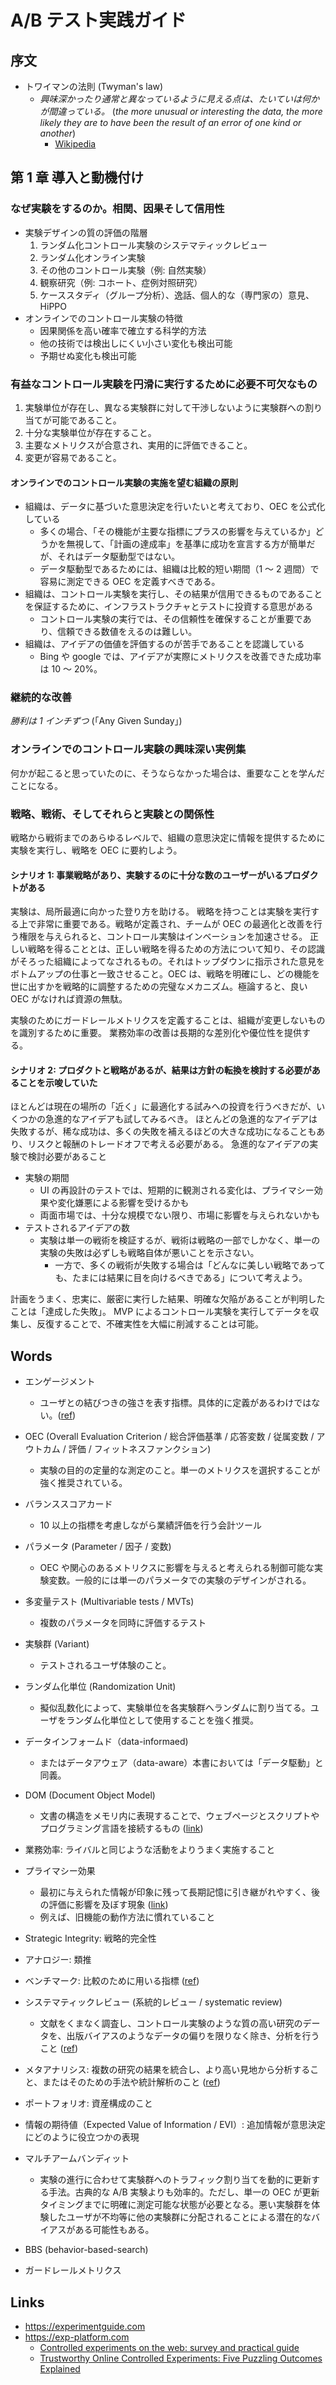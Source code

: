 # A/B テスト実践ガイド

## 序文
- トワイマンの法則 (Twyman's law)
    - *興味深かったり通常と異なっているように見える点は、たいていは何かが間違っている。* (*the more unusual or interesting the data, the more likely they are to have been the result of an error of one kind or another*)
        - [Wikipedia](https://en.wikipedia.org/wiki/Twyman%27s_law)

## 第 1 章 導入と動機付け

### なぜ実験をするのか。相関、因果そして信用性
- 実験デザインの質の評価の階層
    1. ランダム化コントロール実験のシステマティックレビュー
    1. ランダム化オンライン実験
    1. その他のコントロール実験（例: 自然実験）
    1. 観察研究（例: コホート、症例対照研究）
    1. ケーススタディ（グループ分析）、逸話、個人的な（専門家の）意見、HiPPO
- オンラインでのコントロール実験の特徴
    - 因果関係を高い確率で確立する科学的方法
    - 他の技術では検出しにくい小さい変化も検出可能
    - 予期せぬ変化も検出可能

### 有益なコントロール実験を円滑に実行するために必要不可欠なもの
1. 実験単位が存在し、異なる実験群に対して干渉しないように実験群への割り当てが可能であること。
1. 十分な実験単位が存在すること。
1. 主要なメトリクスが合意され、実用的に評価できること。
1. 変更が容易であること。

#### オンラインでのコントロール実験の実施を望む組織の原則
- 組織は、データに基づいた意思決定を行いたいと考えており、OEC を公式化している
    - 多くの場合、「その機能が主要な指標にプラスの影響を与えているか」どうかを無視して、「計画の達成率」を基準に成功を宣言する方が簡単だが、それはデータ駆動型ではない。
    - データ駆動型であるためには、組織は比較的短い期間（1 〜 2 週間）で容易に測定できる OEC を定義すべきである。
- 組織は、コントロール実験を実行し、その結果が信用できるものであることを保証するために、インフラストラクチャとテストに投資する意思がある
    - コントロール実験の実行では、その信頼性を確保することが重要であり、信頼できる数値をえるのは難しい。
- 組織は、アイデアの価値を評価するのが苦手であることを認識している
    - Bing や google では、アイデアが実際にメトリクスを改善できた成功率は 10 〜 20%。

### 継続的な改善
*勝利は 1 インチずつ* (「Any Given Sunday」)

### オンラインでのコントロール実験の興味深い実例集
何かが起こると思っていたのに、そうならなかった場合は、重要なことを学んだことになる。

### 戦略、戦術、そしてそれらと実験との関係性
戦略から戦術までのあらゆるレベルで、組織の意思決定に情報を提供するために実験を実行し、戦略を OEC に要約しよう。

#### シナリオ 1: 事業戦略があり、実験するのに十分な数のユーザーがいるプロダクトがある
実験は、局所最適に向かった登り方を助ける。
戦略を持つことは実験を実行する上で非常に重要である。戦略が定義され、チームが OEC の最適化と改善を行う権限を与えられると、コントロール実験はインベーションを加速させる。
正しい戦略を得ることとは、正しい戦略を得るための方法について知り、その認識がそろった組織によってなされるもの。それはトップダウンに指示された意見をボトムアップの仕事と一致させること。OEC は、戦略を明確にし、どの機能を世に出すかを戦略的に調整するための完璧なメカニズム。極論すると、良い OEC がなければ資源の無駄。

実験のためにガードレールメトリクスを定義することは、組織が変更しないものを識別するために重要。
業務効率の改善は長期的な差別化や優位性を提供する。

#### シナリオ 2: プロダクトと戦略があるが、結果は方針の転換を検討する必要があることを示唆していた
ほとんどは現在の場所の「近く」に最適化する試みへの投資を行うべきだが、いくつかの急進的なアイデアも試してみるべき。
ほとんどの急進的なアイデアは失敗するが、稀な成功は、多くの失敗を補えるほどの大きな成功になることもあり、リスクと報酬のトレードオフで考える必要がある。
急進的なアイデアの実験で検討必要があること
- 実験の期間
    - UI の再設計のテストでは、短期的に観測される変化は、プライマシー効果や変化嫌悪による影響を受けるかも
    - 両面市場では、十分な規模でない限り、市場に影響を与えられないかも
- テストされるアイデアの数
    - 実験は単一の戦術を検証するが、戦術は戦略の一部でしかなく、単一の実験の失敗は必ずしも戦略自体が悪いことを示さない。
        - 一方で、多くの戦術が失敗する場合は「どんなに美しい戦略であっても、たまには結果に目を向けるべきである」について考えよう。

計画をうまく、忠実に、厳密に実行した結果、明確な欠陥があることが判明したことは「達成した失敗」。
MVP によるコントロール実験を実行してデータを収集し、反復することで、不確実性を大幅に削減することは可能。

## Words
- エンゲージメント
    - ユーザとの結びつきの強さを表す指標。具体的に定義があるわけではない。([ref](https://dmlab.jp/adtech/new_tech/adtech150507_1.html))
- OEC (Overall Evaluation Criterion / 総合評価基準 / 応答変数 / 従属変数 / アウトカム / 評価 / フィットネスファンクション)
    - 実験の目的の定量的な測定のこと。単一のメトリクスを選択することが強く推奨されている。
- バランススコアカード
    - 10 以上の指標を考慮しながら業績評価を行う会計ツール
- パラメータ (Parameter / 因子 / 変数)
    - OEC や関心のあるメトリクスに影響を与えると考えられる制御可能な実験変数。一般的には単一のパラメータでの実験のデザインがされる。
- 多変量テスト (Multivariable tests / MVTs)
    - 複数のパラメータを同時に評価するテスト
- 実験群 (Variant)
    - テストされるユーザ体験のこと。
- ランダム化単位 (Randomization Unit)
    - 擬似乱数化によって、実験単位を各実験群へランダムに割り当てる。ユーザをランダム化単位として使用することを強く推奨。
- データインフォームド（data-informaed)
    - またはデータアウェア（data-aware）本書においては「データ駆動」と同義。
- DOM (Document Object Model)
    - 文書の構造をメモリ内に表現することで、ウェブページとスクリプトやプログラミング言語を接続するもの ([link](https://developer.mozilla.org/ja/docs/Web/API/Document_Object_Model))
- 業務効率: ライバルと同じような活動をよりうまく実施すること
- プライマシー効果
    - 最初に与えられた情報が印象に残って長期記憶に引き継がれやすく、後の評価に影響を及ぼす現象 ([link](https://makitani.net/shimauma/primacy-effect))
    - 例えば、旧機能の動作方法に慣れていること
- Strategic Integrity: 戦略的完全性
- アナロジー: 類推
- ベンチマーク: 比較のために用いる指標 ([ref](https://ja.wikipedia.org/wiki/%E3%83%99%E3%83%B3%E3%83%81%E3%83%9E%E3%83%BC%E3%82%AF))
- システマティックレビュー (系統的レビュー / systematic review)
    - 文献をくまなく調査し、コントロール実験のような質の高い研究のデータを、出版バイアスのようなデータの偏りを限りなく除き、分析を行うこと ([ref](https://ja.wikipedia.org/wiki/%E3%82%B7%E3%82%B9%E3%83%86%E3%83%9E%E3%83%86%E3%82%A3%E3%83%83%E3%82%AF%E3%83%BB%E3%83%AC%E3%83%93%E3%83%A5%E3%83%BC))
- メタアナリシス: 複数の研究の結果を統合し、より高い見地から分析すること、またはそのための手法や統計解析のこと ([ref](https://ja.wikipedia.org/wiki/%E3%83%A1%E3%82%BF%E3%82%A2%E3%83%8A%E3%83%AA%E3%82%B7%E3%82%B9))
- ポートフォリオ: 資産構成のこと
- 情報の期待値（Expected Value of Information / EVI）: 追加情報が意思決定にどのように役立つかの表現
- マルチアームバンディット
    - 実験の進行に合わせて実験群へのトラフィック割り当てを動的に更新する手法。古典的な A/B 実験よりも効率的。ただし、単一の OEC が更新タイミングまでに明確に測定可能な状態が必要となる。悪い実験群を体験したユーザが不均等に他の実験群に分配されることによる潜在的なバイアスがある可能性もある。

- BBS (behavior-based-search)
- ガードレールメトリクス

## Links
- https://experimentguide.com
- https://exp-platform.com
    - [Controlled experiments on the web: survey and practical guide](http://www.robotics.stanford.edu/~ronnyk/2009controlledExperimentsOnTheWebSurvey.pdf)
    - [Trustworthy Online Controlled Experiments: Five Puzzling Outcomes Explained](https://www.researchgate.net/publication/237838307_Trustworthy_Online_Controlled_Experiments_Five_Puzzling_Outcomes_Explained)
